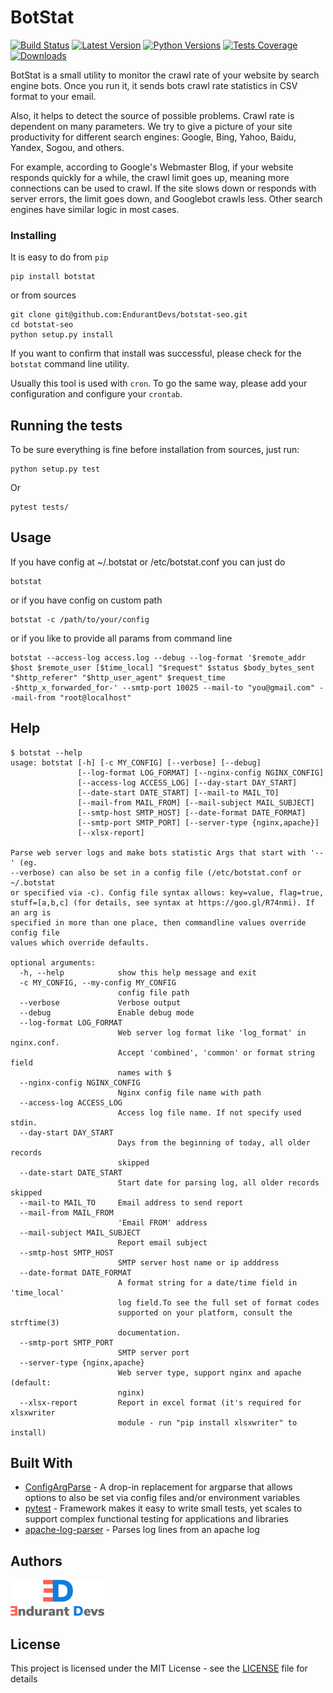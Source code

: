 # BotStat
[![Build Status](https://img.shields.io/travis/EndurantDevs/botstat-seo.svg?logo=travis)](https://travis-ci.org/EndurantDevs/botstat-seo) [![Latest Version](https://pypip.in/version/botstat/badge.svg)](https://pypi.python.org/pypi/botstat/) [![Python Versions](https://img.shields.io/pypi/pyversions/botstat.svg)](https://github.com/EndurantDevs/botstat-seo/blob/master/setup.py) [![Tests Coverage](https://img.shields.io/codecov/c/github/EndurantDevs/botstat-seo/master.svg)](https://codecov.io/gh/EndurantDevs/botstat-seo) [![Downloads](http://pepy.tech/badge/botstat)](http://pepy.tech/project/botstat)

BotStat is a small utility to monitor the crawl rate of your website by search engine bots. Once you run it, it sends bots crawl rate statistics in CSV format to your email.

Also, it helps to detect the source of possible problems. Crawl rate is dependent on many parameters. We try to give a picture of your site productivity for different search engines: Google, Bing, Yahoo, Baidu, Yandex, Sogou, and others.

For example, according to Google's Webmaster Blog, if your website responds quickly for a while, the crawl limit goes up, meaning more connections can be used to crawl. If the site slows down or responds with server errors, the limit goes down, and Googlebot crawls less. Other search engines have similar logic in most cases.

### Installing

It is easy to do from `pip`

```
pip install botstat
```

or from sources

```
git clone git@github.com:EndurantDevs/botstat-seo.git
cd botstat-seo
python setup.py install
```

If you want to confirm that install was successful, please check for the `botstat` command line utility.

Usually this tool is used with `cron`. To go the same way, please add your configuration and configure your `crontab`.

## Running the tests

To be sure everything is fine before installation from sources, just run:
```
python setup.py test
```
Or
```
pytest tests/
```

## Usage

If you have config at ~/.botstat or /etc/botstat.conf you can just do
```
botstat
```
or if you have config on custom path
```
botstat -c /path/to/your/config 
```
or if you like to provide all params from command line
```
botstat --access-log access.log --debug --log-format '$remote_addr $host $remote_user [$time_local] "$request" $status $body_bytes_sent "$http_referer" "$http_user_agent" $request_time -$http_x_forwarded_for-' --smtp-port 10025 --mail-to "you@gmail.com" --mail-from "root@localhost"
```

## Help

```
$ botstat --help
usage: botstat [-h] [-c MY_CONFIG] [--verbose] [--debug]
               [--log-format LOG_FORMAT] [--nginx-config NGINX_CONFIG]
               [--access-log ACCESS_LOG] [--day-start DAY_START]
               [--date-start DATE_START] [--mail-to MAIL_TO]
               [--mail-from MAIL_FROM] [--mail-subject MAIL_SUBJECT]
               [--smtp-host SMTP_HOST] [--date-format DATE_FORMAT]
               [--smtp-port SMTP_PORT] [--server-type {nginx,apache}]
               [--xlsx-report]

Parse web server logs and make bots statistic Args that start with '--' (eg.
--verbose) can also be set in a config file (/etc/botstat.conf or ~/.botstat
or specified via -c). Config file syntax allows: key=value, flag=true,
stuff=[a,b,c] (for details, see syntax at https://goo.gl/R74nmi). If an arg is
specified in more than one place, then commandline values override config file
values which override defaults.

optional arguments:
  -h, --help            show this help message and exit
  -c MY_CONFIG, --my-config MY_CONFIG
                        config file path
  --verbose             Verbose output
  --debug               Enable debug mode
  --log-format LOG_FORMAT
                        Web server log format like 'log_format' in nginx.conf.
                        Accept 'combined', 'common' or format string field
                        names with $
  --nginx-config NGINX_CONFIG
                        Nginx config file name with path
  --access-log ACCESS_LOG
                        Access log file name. If not specify used stdin.
  --day-start DAY_START
                        Days from the beginning of today, all older records
                        skipped
  --date-start DATE_START
                        Start date for parsing log, all older records skipped
  --mail-to MAIL_TO     Email address to send report
  --mail-from MAIL_FROM
                        'Email FROM' address
  --mail-subject MAIL_SUBJECT
                        Report email subject
  --smtp-host SMTP_HOST
                        SMTP server host name or ip adddress
  --date-format DATE_FORMAT
                        A format string for a date/time field in 'time_local'
                        log field.To see the full set of format codes
                        supported on your platform, consult the strftime(3)
                        documentation.
  --smtp-port SMTP_PORT
                        SMTP server port
  --server-type {nginx,apache}
                        Web server type, support nginx and apache (default:
                        nginx)
  --xlsx-report         Report in excel format (it's required for xlsxwriter
                        module - run "pip install xlsxwriter" to install)
```

## Built With

* [ConfigArgParse](https://github.com/bw2/ConfigArgParse) - A drop-in replacement for argparse that allows options to also be set via config files and/or environment variables
* [pytest](https://docs.pytest.org/en/latest/) - Framework makes it easy to write small tests, yet scales to support complex functional testing for applications and libraries
* [apache-log-parser](https://github.com/rory/apache-log-parser) - Parses log lines from an apache log

## Authors
[<img src="https://github.com/EndurantDevs/botstat-seo/raw/master/docs/img/EndurantDevs-big.png" alt="Endurant Developers Python Team" width="150">](https://www.EndurantDevs.com)

## License

This project is licensed under the MIT License - see the [LICENSE](LICENSE) file for details
